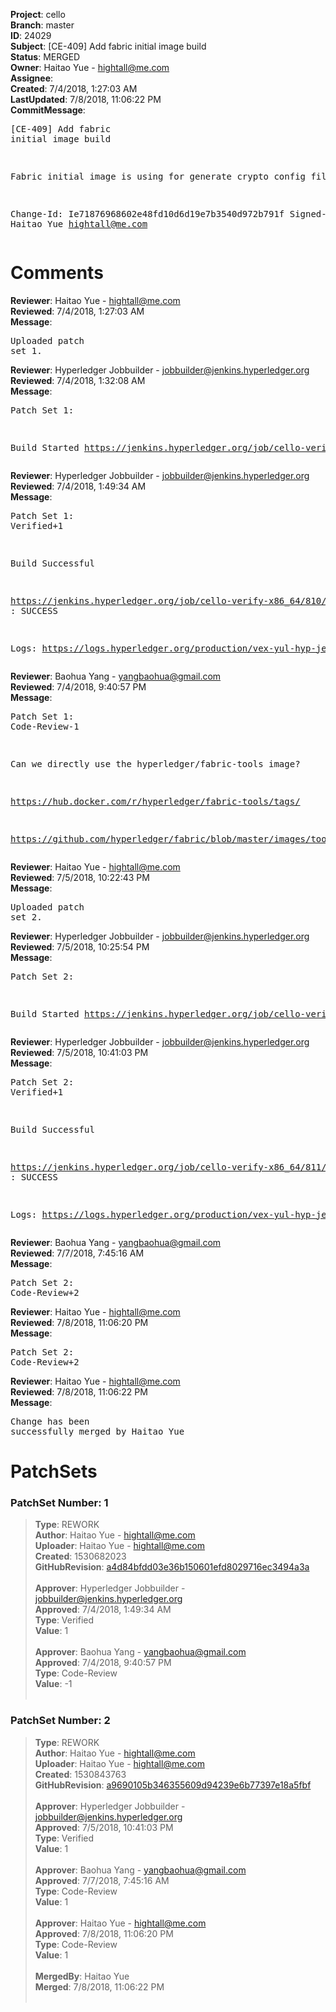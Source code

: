 <strong>Project</strong>: cello<br><strong>Branch</strong>: master<br><strong>ID</strong>: 24029<br><strong>Subject</strong>: [CE-409] Add fabric initial image build<br><strong>Status</strong>: MERGED<br><strong>Owner</strong>: Haitao Yue - hightall@me.com<br><strong>Assignee</strong>:<br><strong>Created</strong>: 7/4/2018, 1:27:03 AM<br><strong>LastUpdated</strong>: 7/8/2018, 11:06:22 PM<br><strong>CommitMessage</strong>:<br><pre>[CE-409] Add fabric initial image build

Fabric initial image is using for generate crypto config files.

Change-Id: Ie71876968602e48fd10d6d19e7b3540d972b791f
Signed-off-by: Haitao Yue <hightall@me.com>
</pre><h1>Comments</h1><strong>Reviewer</strong>: Haitao Yue - hightall@me.com<br><strong>Reviewed</strong>: 7/4/2018, 1:27:03 AM<br><strong>Message</strong>: <pre>Uploaded patch set 1.</pre><strong>Reviewer</strong>: Hyperledger Jobbuilder - jobbuilder@jenkins.hyperledger.org<br><strong>Reviewed</strong>: 7/4/2018, 1:32:08 AM<br><strong>Message</strong>: <pre>Patch Set 1:

Build Started https://jenkins.hyperledger.org/job/cello-verify-x86_64/810/</pre><strong>Reviewer</strong>: Hyperledger Jobbuilder - jobbuilder@jenkins.hyperledger.org<br><strong>Reviewed</strong>: 7/4/2018, 1:49:34 AM<br><strong>Message</strong>: <pre>Patch Set 1: Verified+1

Build Successful 

https://jenkins.hyperledger.org/job/cello-verify-x86_64/810/ : SUCCESS

Logs: https://logs.hyperledger.org/production/vex-yul-hyp-jenkins-3/cello-verify-x86_64/810</pre><strong>Reviewer</strong>: Baohua Yang - yangbaohua@gmail.com<br><strong>Reviewed</strong>: 7/4/2018, 9:40:57 PM<br><strong>Message</strong>: <pre>Patch Set 1: Code-Review-1

Can we directly use the hyperledger/fabric-tools image?

https://hub.docker.com/r/hyperledger/fabric-tools/tags/

https://github.com/hyperledger/fabric/blob/master/images/tools/Dockerfile.in</pre><strong>Reviewer</strong>: Haitao Yue - hightall@me.com<br><strong>Reviewed</strong>: 7/5/2018, 10:22:43 PM<br><strong>Message</strong>: <pre>Uploaded patch set 2.</pre><strong>Reviewer</strong>: Hyperledger Jobbuilder - jobbuilder@jenkins.hyperledger.org<br><strong>Reviewed</strong>: 7/5/2018, 10:25:54 PM<br><strong>Message</strong>: <pre>Patch Set 2:

Build Started https://jenkins.hyperledger.org/job/cello-verify-x86_64/811/</pre><strong>Reviewer</strong>: Hyperledger Jobbuilder - jobbuilder@jenkins.hyperledger.org<br><strong>Reviewed</strong>: 7/5/2018, 10:41:03 PM<br><strong>Message</strong>: <pre>Patch Set 2: Verified+1

Build Successful 

https://jenkins.hyperledger.org/job/cello-verify-x86_64/811/ : SUCCESS

Logs: https://logs.hyperledger.org/production/vex-yul-hyp-jenkins-3/cello-verify-x86_64/811</pre><strong>Reviewer</strong>: Baohua Yang - yangbaohua@gmail.com<br><strong>Reviewed</strong>: 7/7/2018, 7:45:16 AM<br><strong>Message</strong>: <pre>Patch Set 2: Code-Review+2</pre><strong>Reviewer</strong>: Haitao Yue - hightall@me.com<br><strong>Reviewed</strong>: 7/8/2018, 11:06:20 PM<br><strong>Message</strong>: <pre>Patch Set 2: Code-Review+2</pre><strong>Reviewer</strong>: Haitao Yue - hightall@me.com<br><strong>Reviewed</strong>: 7/8/2018, 11:06:22 PM<br><strong>Message</strong>: <pre>Change has been successfully merged by Haitao Yue</pre><h1>PatchSets</h1><h3>PatchSet Number: 1</h3><blockquote><strong>Type</strong>: REWORK<br><strong>Author</strong>: Haitao Yue - hightall@me.com<br><strong>Uploader</strong>: Haitao Yue - hightall@me.com<br><strong>Created</strong>: 1530682023<br><strong>GitHubRevision</strong>: [a4d84bfdd03e36b150601efd8029716ec3494a3a](https://github.com/hyperledger/cello/commit/a4d84bfdd03e36b150601efd8029716ec3494a3a)<br><br><strong>Approver</strong>: Hyperledger Jobbuilder - jobbuilder@jenkins.hyperledger.org<br><strong>Approved</strong>: 7/4/2018, 1:49:34 AM<br><strong>Type</strong>: Verified<br><strong>Value</strong>: 1<br><br><strong>Approver</strong>: Baohua Yang - yangbaohua@gmail.com<br><strong>Approved</strong>: 7/4/2018, 9:40:57 PM<br><strong>Type</strong>: Code-Review<br><strong>Value</strong>: -1<br><br></blockquote><h3>PatchSet Number: 2</h3><blockquote><strong>Type</strong>: REWORK<br><strong>Author</strong>: Haitao Yue - hightall@me.com<br><strong>Uploader</strong>: Haitao Yue - hightall@me.com<br><strong>Created</strong>: 1530843763<br><strong>GitHubRevision</strong>: [a9690105b346355609d94239e6b77397e18a5fbf](https://github.com/hyperledger/cello/commit/a9690105b346355609d94239e6b77397e18a5fbf)<br><br><strong>Approver</strong>: Hyperledger Jobbuilder - jobbuilder@jenkins.hyperledger.org<br><strong>Approved</strong>: 7/5/2018, 10:41:03 PM<br><strong>Type</strong>: Verified<br><strong>Value</strong>: 1<br><br><strong>Approver</strong>: Baohua Yang - yangbaohua@gmail.com<br><strong>Approved</strong>: 7/7/2018, 7:45:16 AM<br><strong>Type</strong>: Code-Review<br><strong>Value</strong>: 1<br><br><strong>Approver</strong>: Haitao Yue - hightall@me.com<br><strong>Approved</strong>: 7/8/2018, 11:06:20 PM<br><strong>Type</strong>: Code-Review<br><strong>Value</strong>: 1<br><br><strong>MergedBy</strong>: Haitao Yue<br><strong>Merged</strong>: 7/8/2018, 11:06:22 PM<br><br></blockquote>